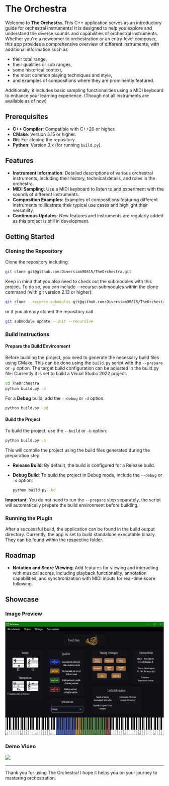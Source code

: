 # The Orchestra

Welcome to **The Orchestra**. This C++ application serves as an introductory guide for orchestral instruments! 
It is designed to help you explore and understand the diverse sounds and capabilities of orchestral instruments. Whether you're a newcomer to orchestration or an entry-level composer, this app provides a comprehensive overview of different instruments, with additional information such as
- their total range, 
- their qualities or sub ranges, 
- some historical context,
- the most common playing techniques and style,
- and examples of compositions where they are prominently featured. 

Additionally, it includes basic sampling functionalities using a MIDI keyboard to enhance your learning experience. (Though not all instruments are available as of now)


## Prerequisites

- **C++ Compiler**: Compatible with C++20 or higher.
- **CMake**: Version 3.15 or higher.
- **Git**: For cloning the repository.
- **Python**: Version 3.x (for running `build.py`).


## Features

- **Instrument Information**: Detailed descriptions of various orchestral instruments, including their history, technical details, and roles in the orchestra.
- **MIDI Sampling**: Use a MIDI keyboard to listen to and experiment with the sounds of different instruments.
- **Composition Examples**: Examples of compositions featuring different instruments to illustrate their typical use cases and highlight their versatility.
- **Continuous Updates**: New features and instruments are regularly added as this project is still in development.


## Getting Started

### Cloning the Repository

Clone the repository including:

```bash
git clone git@github.com:Diversiam90815/TheOrchestra.git
```

Keep in mind that you also need to check out the submodules with this project. To do so, you can include --recurse-submodules within the clone command (with git version 2.13 or higher):

```bash
git clone --recurse-submdules git@github.com:Diversiam90815/TheOrchestra.git
```

or if you already cloned the repository call

```bash
git submodule update --init --recursive
```


### Build Instructions

#### Prepare the Build Environment

Before building the project, you need to generate the necessary build files using CMake. This can be done using the `build.py` script with the `--prepare` or `-p` option. The target build configuration can be adjusted in the build.py file: Currently it is set to build a Visual Studio 2022 project.

```bash
cd TheOrchestra
python build.py -p
```

For a **Debug** build, add the `--debug` or `-d` option:

```bash
python build.py -pd
```

#### Build the Project

To build the project, use the `--build` or `-b` option:

```bash
python build.py -b
```

This will compile the project using the build files generated during the preparation step.

- **Release Build**: By default, the build is configured for a Release build.
- **Debug Build**: To build the project in Debug mode, include the `--debug` or `-d` option:

  ```bash
  python build.py -bd
  ```

**Important**: You do not need to run the `--prepare` step separately, the script will automatically prepare the build environment before building.


### Running the Plugin

After a successful build, the application can be found in the build output directory. Currently, the app is set to build standalone executable binary. They can be found within the respective folder.


## Roadmap
- **Notation and Score Viewing**: Add features for viewing and interacting with musical scores, including playback functionality, annotation capabilities, and synchronization with MIDI inputs for real-time score following.


## Showcase

### Image Preview
<img src="Examples/Example_French_Horn.png" alt="Orchestral Overview" width="640" height="360">

### Demo Video
![](Examples/Example_Showcase_2.0.gif)


---

Thank you for using The Orchestra! I hope it helps you on your journey to mastering orchestration.
